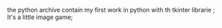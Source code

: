 the python archive contain my first work in python with th tkinter librarie ; It's a little image game;
